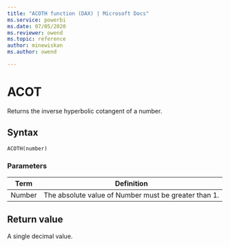 ```yaml
---
title: "ACOTH function (DAX) | Microsoft Docs"
ms.service: powerbi 
ms.date: 07/05/2020
ms.reviewer: owend
ms.topic: reference
author: minewiskan
ms.author: owend

---
```

# ACOT

Returns the inverse hyperbolic cotangent of a number.
  
## Syntax  
  
```dax
ACOTH(number)  
```
  
### Parameters  
  
|Term|Definition|  
|--------|--------------|  
|Number|The absolute value of Number must be greater than 1.|  
  
## Return value

A single decimal value.  
